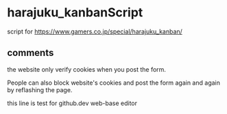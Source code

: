 # harajuku_kanbanScript
script for https://www.gamers.co.jp/special/harajuku_kanban/

## comments

the website only verify cookies when you post the form.

People can also block website's cookies and post the form again and again by reflashing the page.

this line is test for github.dev web-base editor